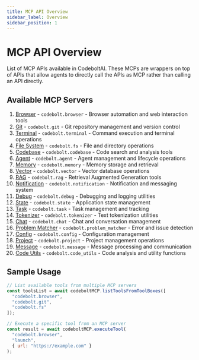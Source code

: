 ```yaml
---
title: MCP API Overview
sidebar_label: Overview
sidebar_position: 1
---
```


# MCP API Overview

List of MCP APIs available in CodeboltAI. These MCPs are wrappers on top of APIs that allow agents to directly call the APIs as MCP rather than calling an API directly.

## Available MCP Servers

1. [Browser](/docs/api/mcp%20access/browser) - `codebolt.browser` - Browser automation and web interaction tools
2. [Git](/docs/api/mcp%20access/git) - `codebolt.git` - Git repository management and version control
3. [Terminal](/docs/api/mcp%20access/terminal) - `codebolt.terminal` - Command execution and terminal operations
4. [File System](/docs/api/mcp%20access/fs) - `codebolt.fs` - File and directory operations
5. [Codebase](/docs/api/mcp%20access/codebase) - `codebolt.codebase` - Code search and analysis tools
6. [Agent](/docs/api/mcp%20access/agent) - `codebolt.agent` - Agent management and lifecycle operations
7. [Memory](/docs/api/mcp%20access/memory) - `codebolt.memory` - Memory storage and retrieval
8. [Vector](/docs/api/mcp%20access/vector) - `codebolt.vector` - Vector database operations
9. [RAG](/docs/api/mcp%20access/rag) - `codebolt.rag` - Retrieval Augmented Generation tools
10. [Notification](/docs/api/mcp%20access/notification) - `codebolt.notification` - Notification and messaging system
11. [Debug](/docs/api/mcp%20access/debug) - `codebolt.debug` - Debugging and logging utilities
12. [State](/docs/api/mcp%20access/state) - `codebolt.state` - Application state management
13. [Task](/docs/api/mcp%20access/task) - `codebolt.task` - Task management and tracking
14. [Tokenizer](/docs/api/mcp%20access/tokenizer) - `codebolt.tokenizer` - Text tokenization utilities
15. [Chat](/docs/api/mcp%20access/chat) - `codebolt.chat` - Chat and conversation management
16. [Problem Matcher](/docs/api/mcp%20access/problem_matcher) - `codebolt.problem_matcher` - Error and issue detection
17. [Config](/docs/api/mcp%20access/config) - `codebolt.config` - Configuration management
18. [Project](/docs/api/mcp%20access/project) - `codebolt.project` - Project management operations
19. [Message](/docs/api/mcp%20access/message) - `codebolt.message` - Message processing and communication
20. [Code Utils](/docs/api/mcp%20access/code_utils) - `codebolt.code_utils` - Code analysis and utility functions

## Sample Usage

```javascript
// List available tools from multiple MCP servers
const toolsList = await codeboltMCP.listToolsFromToolBoxes([
  "codebolt.browser",
  "codebolt.git",
  "codebolt.fs"
]);

// Execute a specific tool from an MCP server
const result = await codeboltMCP.executeTool(
  "codebolt.browser",
  "launch",
  { url: "https://example.com" }
);